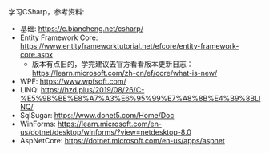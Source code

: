 学习CSharp，参考资料:

- 基础: https://c.biancheng.net/csharp/
- Entity Framework Core: https://www.entityframeworktutorial.net/efcore/entity-framework-core.aspx
  - 版本有点旧的，学完建议去官方看看版本更新日志：https://learn.microsoft.com/zh-cn/ef/core/what-is-new/
- WPF: https://www.wpfsoft.com/
- LINQ: https://hzd.plus/2019/08/26/C-%E5%9B%BE%E8%A7%A3%E6%95%99%E7%A8%8B%E4%B9%8BLINQ/
- SqlSugar: https://www.donet5.com/Home/Doc
- WinForms: https://learn.microsoft.com/en-us/dotnet/desktop/winforms/?view=netdesktop-8.0
- AspNetCore: https://dotnet.microsoft.com/en-us/apps/aspnet
